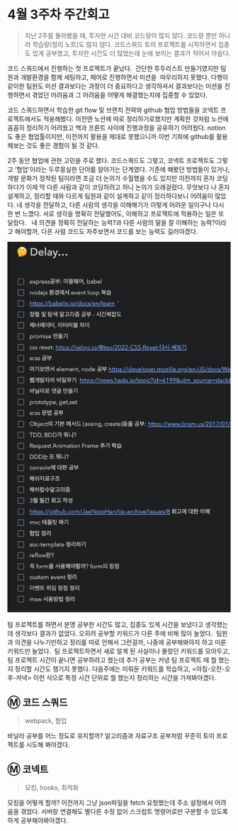 # 4월 3주차 주간회고

> 지난 2주를 돌아봤을 때, 투자한 시간 대비 코드량이 많지 않다. 코드량 뿐만 아니라 학습량(정리 노트)도 많지 않다. 코드스쿼드 토이 프로젝트를 시작하면서 집중도 있게 공부했고, 투자한 시간도 더 많았는데 눈에 보이는 결과가 적어서 아쉽다.

코드 스쿼드에서 진행하는 첫 프로젝트가 끝났다.  간단한 투두리스트 만들기였지만 팀원과 개발환경을 함께 세팅하고, 페어로 진행하면서 미션을  마무리하지 못했다. 다행이 같이한 팀원도 미션 결과보다는 과정이 더 중요하다고 생각하셔서 결과보다는 미션을 진행하면서 겪었던 어려움과 그 어려움을 어떻게 해결했는지에 집중할 수 있었다.

코드 스쿼드하면서 학습한 git flow 및 브랜치 전략와 github 협업 방법들을 코넥트 프로젝트에서도 적용해봤다. 이전엔 노션에 따로 정리하기로했지만 계획한 것처럼 노션에 꼼꼼히 정리하기 어려웠고 백과 프론트 사이에 진행과정을 공유하기 어려웠다. notion도 좋은 협업툴이지만, 이전까지 활용을 제대로 못했으니까 이번 기회에 github를 활용해보는 것도 좋은 경험이 될 것 같다.

2주 동안 협업에 관한 고민을 주로 했다. 코드스쿼드도 그렇고, 코넥트 프로젝트도 그렇고 ‘협업'이라는 두루뭉실한 단어를 알아가는 단계였다. 기존에 해봤던 방법들이 있거나, 개발 문화가 정착된 팀이라면 조금 더 논의가 수월했을 수도 있지만 이전까지 혼자 코딩하다가 이제 막 다른 사람과 같이 코딩하려고 하니 논의가 오래걸렸다. 무엇보다 나 혼자 설계하고, 정리할 때와 다르게 팀원과 같이 설계하고 같이 정리하다보니 어려움이 많았다. 내 생각을 전달하고, 다른 사람의 생각을 이해해기가 이렇게 어려운 일이구나 다시 한 번 느꼈다. 서로 생각을 명확히 전달했어도, 이해하고 프로젝트에 적용하는 일은 또 달랐다.   내 의견을 정확히 전달하는 능력?과 다른 사람의 말을 잘 이해하는 능력?이라고 해야할까, 다른 사람 코드도 자주보면서 코드를 보는 능력도 길러야겠다.

![delay](./image/17-1.png)

팀 프로젝트를 하면서 분명 공부한 시간도 많고, 집중도 있게 시간을 보냈다고 생각했는데 생각보다 결과가 없었다. 오히려 공부할 키워드가 다른 주에 비해 많이 늘었다.  팀원과 의견을 나누기만하고 정리를 따로 안해서 그런걸까, 나중에 공부해봐야지 하고 미룬 키워드만 늘었다.  팀 프로젝트하면서 새로 알게 된 사실이나 몰랐던 키워드를 모아두고, 팀 프로젝트 시간이 끝나면 공부하려고 했는데 추가 공부는 커녕 팀 프로젝트 때 뭘 했는지 정리할 시간도 챙기지 못했다. 다음주에는 미뤄둔 키워드를 학습하고, <아침-오전-오후-저녁> 이런 식으로 특정 시간 단위로 뭘 했는지 정리하는 시간을 가져봐야겠다.

## Ⓜ️ 코드 스쿼드

> webpack, 협업

바닐라 공부를 어느 정도로 유지할까? 알고리즘과 자료구조 공부처럼 꾸준히 토이 프로젝트를 시도해 봐야겠다.

## Ⓜ️ 코넥트

> 모킹, hooks, 최적화

모킹을 어떻게 할까? 이전까지 그냥 json파일을 fetch 요청했는데 주소 설정에서 어려움을 겪었다. 서버랑 연결해도 별다른 수정 없이 스크립트 명령어로만 구분할 수 있도록 하게 공부해야봐야겠다.
